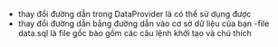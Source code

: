 - thay đổi đường dẫn trong DataProvider là có thể sử dụng được
- thay đổi đường dẫn bằng đường dẫn vào cơ sở dữ liệu của bạn
  -file data.sql là file gốc bào gồm các câu lệnh khởi tạo và chú thích
